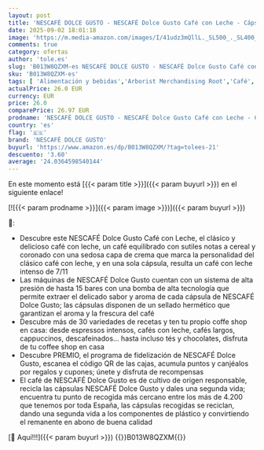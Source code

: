 ```yaml
---
layout: post
title: 'NESCAFÉ DOLCE GUSTO - NESCAFÉ Dolce Gusto Café con Leche - Cápsulas de Café  90 Cápsulas  3 x 30  - Intensidad 7 - Originales para cafeteras Dolce Gusto'
date: 2025-09-02 18:01:18
image: 'https://m.media-amazon.com/images/I/41udz3mQllL._SL500_._SL400_.jpg'
comments: true
category: ofertas
author: 'tole.es'
slug: 'B013W8QZXM-es NESCAFÉ DOLCE GUSTO - NESCAFÉ Dolce Gusto Café con Leche...'
sku: 'B013W8QZXM-es'
tags: [ 'Alimentación y bebidas','Arborist Merchandising Root','Café','Café para Dolce Gusto','Café para máquinas Dolce Gusto','Café, té y bebidas','Cápsulas de café','Cápsulas y vainas','Nescafe Dolce Gusto Cápsulas','Novedades en Alimentación y bebidas','Ofertas Nestle Despensa','Self Service','Semana de Nestlé Dolce Gusto','Special Features Stores','dd53b5bc-bcd1-4c9b-ab43-793ed912ccdd_0','dd53b5bc-bcd1-4c9b-ab43-793ed912ccdd_2401','dd53b5bc-bcd1-4c9b-ab43-793ed912ccdd_2601','dd53b5bc-bcd1-4c9b-ab43-793ed912ccdd_401','dd53b5bc-bcd1-4c9b-ab43-793ed912ccdd_4501','dd53b5bc-bcd1-4c9b-ab43-793ed912ccdd_5101','dd53b5bc-bcd1-4c9b-ab43-793ed912ccdd_7001','dd53b5bc-bcd1-4c9b-ab43-793ed912ccdd_7301','dd53b5bc-bcd1-4c9b-ab43-793ed912ccdd_901','dolce','gusto','nescafé dolce gusto','🇪🇸', ]
actualPrice: 26.0 EUR
currency: EUR
price: 26.0
comparePrice: 26.97 EUR
prodname: 'NESCAFÉ DOLCE GUSTO - NESCAFÉ Dolce Gusto Café con Leche - Cápsulas de Café  90 Cápsulas  3 x 30  - Intensidad 7 - Originales para cafeteras Dolce Gusto'
country: 'es'
flag: '🇪🇸'
brand: 'NESCAFÉ DOLCE GUSTO'
buyurl: 'https://www.amazon.es/dp/B013W8QZXM/?tag=tolees-21'
descuento: '3.60'
average: '24.0364598540144'
---
```


En este momento está [{{< param title >}}]({{< param buyurl >}}) en el siguiente enlace!

[![{{< param prodname >}}]({{< param image >}})]({{< param buyurl >}})

🔎:

- Descubre este NESCAFÉ Dolce Gusto Café con Leche, el clásico y delicioso café con leche, un café equilibrado con sutiles notas a cereal y coronado con una sedosa capa de crema que marca la personalidad del clásico café con leche, y en una sola cápsula, resulta un café con leche intenso de 7/11
- Las máquinas de NESCAFÉ Dolce Gusto cuentan con un sistema de alta presión de hasta 15 bares con una bomba de alta tecnología que permite extraer el delicado sabor y aroma de cada cápsula de NESCAFÉ Dolce Gusto; las cápsulas disponen de un sellado hermético que garantizan el aroma y la frescura del café
- Descubre más de 30 variedades de recetas y ten tu propio coffe shop en casa: desde espressos intensos, cafés con leche, cafés largos, cappuccinos, descafeinados... hasta incluso tés y chocolates, disfruta de tu coffee shop en casa
- Descubre PREMIO, el programa de fidelización de NESCAFÉ Dolce Gusto, escanea el código QR de las cajas, acumula puntos y canjéalos por regalos y cupones; únete y disfruta de recompensas
- El café de NESCAFÉ Dolce Gusto es de cultivo de origen responsable, recicla las cápsulas NESCAFÉ Dolce Gusto y dales una segunda vida; encuentra tu punto de recogida más cercano entre los más de 4.200 que tenemos por toda España, las cápsulas recogidas se reciclan, dando una segunda vida a los componentes de plástico y convirtiendo el remanente en abono de buena calidad

[🛒 Aquí!!!]({{< param buyurl >}})
{{<world>}}B013W8QZXM{{</world>}}
